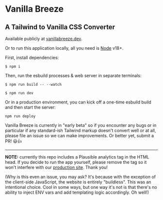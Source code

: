 # Vanilla Breeze

## A Tailwind to Vanilla CSS Converter

Available publicly at [vanillabreeze.dev](https://www.vanillabreeze.dev).

Or to run this application locally, all you need is [Node](https://nodejs.org/en/) v18+.

First, install dependencies:

```shell
$ npm i
```

Then, run the esbuild processes & web server in separate terminals:

```shell
$ npm run build -- --watch
```

```shell
$ npm run dev
```

Or in a production environment, you can kick off a one-time esbuild build and then start the server:

```shell
npm run deploy
```

Vanilla Breeze is currently in "early beta" so if you encounter any bugs or in particular if any standard-ish Tailwind markup doesn't convert well or at all, please file an issue so we can make improvements. Or better yet, submit a PR! 😃👍

----

**NOTE:** currently this repo includes a Plausible analytics tag in the HTML head. If you decide to run the app yourself, please remove the tag so it won't interfere with our [production site](https://www.vanillabreeze.dev). Thank you!

(Why is this even an issue, you may ask? It's because with the exception of the client-side JavaScript, the website is entirely "buildless". This was an intentional choice. Cool in some ways, but one way it's not is that there's no ability to inject ENV vars and add templating logic accordingly. Oh well!)
